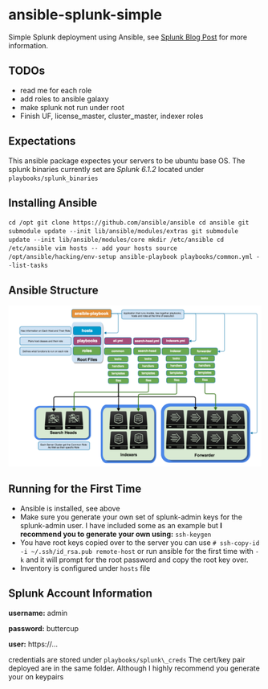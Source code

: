 ansible-splunk-simple
==============

Simple Splunk deployment using Ansible, see [Splunk Blog Post](http://blogs.splunk.com/2014/07/12/deploying-splunk-securely-with-ansible-config-management-part-1/) for more information. 

## TODOs

* read me for each role
* add roles to ansible galaxy
* make splunk not run under root
* Finish UF, license\_master, cluster\_master, indexer roles

## Expectations

This ansible package expectes your servers to be ubuntu base OS. The splunk binaries currently set are *Splunk 6.1.2* located under
`playbooks/splunk_binaries`

## Installing Ansible

`cd /opt
git clone https://github.com/ansible/ansible
cd ansible
git submodule update --init lib/ansible/modules/extras
git submodule update --init lib/ansible/modules/core
mkdir /etc/ansible
cd /etc/ansible
vim hosts -- add your hosts
source /opt/ansible/hacking/env-setup
ansible-playbook playbooks/common.yml --list-tasks`

## Ansible Structure
![ansible\_structure](images/Ansible.png)

## Running for the First Time

* Ansible is installed, see above
* Make sure you generate your own set of splunk-admin keys for the splunk-admin user. I have included some as an example but **I recommend you to generate your own using:** `ssh-keygen`
* You have root keys copied over to the server you can use `# ssh-copy-id -i ~/.ssh/id_rsa.pub remote-host` or run ansible for the first time with `-k` and it will prompt for the root password and copy the root key over. 
* Inventory is configured under `hosts` file

## Splunk Account Information
**username:** admin 

**password:** buttercup

**user:** https://...

credentials are stored under `playbooks/splunk\_creds` 
The cert/key pair deployed are in the same folder. Although I highly recommend you generate your on keypairs
